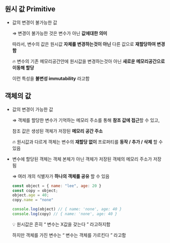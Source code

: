 ## 원시 값 Primitive

- 값의 변경이 불가능한 값
    
    ⇒ 변경이 불가능한 것은 변수가 아닌 **값에대한 의미**
    
    따라서, 변수의 값은 원시값 **자체를 변경하는것이 아닌** 다른 값으로 **재할당하여 변경함**
    
    🔥 변수의 기존 메모리공간안에 원시값을 변경하는것아 아닌 **새로운 메모리공간으로 이동해 할당**
    
    이런 특성을 **불변성 immutability** 라고함
    

## 객체의 값

- 값의 변경이 가능한 값
    
    ⇒ 객체를 할당한 변수가 기억하는 메모리 주소를 통해 **참조 값에 접근**할 수 있고,
    
    참조 값은 생성된 객체가 저장된 **메모리 공간 주소**
    
    🔥 원시값과 다르게 객체는 변수의 **재할당 없이** 프로퍼티를 **동작 / 추가 / 삭제** 할 수 있음
    
- 변수에 할당된 객체는 객체 본체가 아닌 객체가 저장된 객체의 메모리 주소가 저장됨
    
    ⇒ 여러 개의 식별자가 **하나의 객체를 공유** 할 수 있음
    
    ```jsx
    const object = { name: "lee", age: 20 }
    const copy = object;
    object.age = 40;
    copy.name = "none"
    
    console.log(object) // { name: 'none', age: 40 }
    console.log(copy) // { name: 'none', age: 40 }
    ```
    


    💡 원시값은 흔히 “ 변수는 X값을 갖는다 ” 라고하지함

    하지만 객체를 가진 변수는 “ 변수는 객체를 가르킨다 ” 라고함

